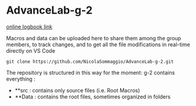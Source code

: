# AdvanceLab-g-2

[online logbook link](https://hackmd.io/SONAh2dRR829__GncLGHfw) 

Macros and data can be uploaded here to share them among the group members, to track changes, and to get all the file modifications in real-time directly on VS Code

```
git clone https://github.com/NicolaSommaggio/AdvanceLab-g-2.git
```
The repository is structured in this way for the moment:
g-2 contains everything : 
* **src : contains only source files (i.e. Root Macros)
* **Data : contains the root files, sometimes organized in folders



